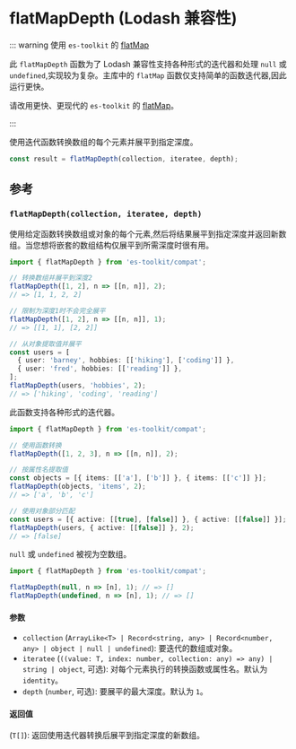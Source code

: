 # flatMapDepth (Lodash 兼容性)

::: warning 使用 `es-toolkit` 的 [flatMap](../../array/flatMap.md)

此 `flatMapDepth` 函数为了 Lodash 兼容性支持各种形式的迭代器和处理 `null` 或 `undefined`,实现较为复杂。主库中的 `flatMap` 函数仅支持简单的函数迭代器,因此运行更快。

请改用更快、更现代的 `es-toolkit` 的 [flatMap](../../array/flatMap.md)。

:::

使用迭代函数转换数组的每个元素并展平到指定深度。

```typescript
const result = flatMapDepth(collection, iteratee, depth);
```

## 参考

### `flatMapDepth(collection, iteratee, depth)`

使用给定函数转换数组或对象的每个元素,然后将结果展平到指定深度并返回新数组。当您想将嵌套的数组结构仅展平到所需深度时很有用。

```typescript
import { flatMapDepth } from 'es-toolkit/compat';

// 转换数组并展平到深度2
flatMapDepth([1, 2], n => [[n, n]], 2);
// => [1, 1, 2, 2]

// 限制为深度1时不会完全展平
flatMapDepth([1, 2], n => [[n, n]], 1);
// => [[1, 1], [2, 2]]

// 从对象提取值并展平
const users = [
  { user: 'barney', hobbies: [['hiking'], ['coding']] },
  { user: 'fred', hobbies: [['reading']] },
];
flatMapDepth(users, 'hobbies', 2);
// => ['hiking', 'coding', 'reading']
```

此函数支持各种形式的迭代器。

```typescript
import { flatMapDepth } from 'es-toolkit/compat';

// 使用函数转换
flatMapDepth([1, 2, 3], n => [[n, n]], 2);

// 按属性名提取值
const objects = [{ items: [['a'], ['b']] }, { items: [['c']] }];
flatMapDepth(objects, 'items', 2);
// => ['a', 'b', 'c']

// 使用对象部分匹配
const users = [{ active: [[true], [false]] }, { active: [[false]] }];
flatMapDepth(users, { active: [[false]] }, 2);
// => [false]
```

`null` 或 `undefined` 被视为空数组。

```typescript
import { flatMapDepth } from 'es-toolkit/compat';

flatMapDepth(null, n => [n], 1); // => []
flatMapDepth(undefined, n => [n], 1); // => []
```

#### 参数

- `collection` (`ArrayLike<T> | Record<string, any> | Record<number, any> | object | null | undefined`): 要迭代的数组或对象。
- `iteratee` (`((value: T, index: number, collection: any) => any) | string | object`, 可选): 对每个元素执行的转换函数或属性名。默认为 `identity`。
- `depth` (`number`, 可选): 要展平的最大深度。默认为 `1`。

#### 返回值

(`T[]`): 返回使用迭代器转换后展平到指定深度的新数组。
